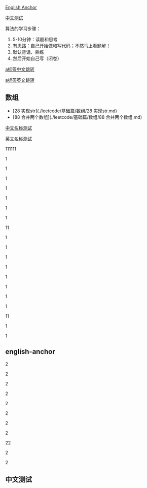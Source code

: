 [English Anchor](#english-anchor)

[中文测试](#中文测试)

算法的学习步骤：

1. 5-10分钟：读题和思考
2. 有思路：自己开始做和写代码；不然马上看题解！
3. 默认背诵、熟练
4. 然后开始自己写（闭卷）

<a href="./leetcode/基础篇/数组/28 实现str.md">a标签中文跳转</a>

<a href="./leetcode/test.md">a标签英文跳转</a>

## 数组

- [28 实现str](./leetcode/基础篇/数组/28 实现str.md)
- [88 合并两个数组](./leetcode/基础篇/数组/88 合并两个数组.md)

[中文名称测试](./leetcode/test.md)

[英文名称测试](./leetcode/test.md)

111111

1

1

1



1

1

1

1

11



1



1

1



1

1

1

1

1

11



1

1



## english-anchor









2



2

2

2

2

2

2

2



22

2

2

## 中文测试